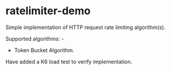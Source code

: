 # ratelimiter-demo
Simple implementation of HTTP request rate limiting algorithm(s).

Supported algorithms: - 
* Token Bucket Algorithm.

Have added a K6 load test to verify implementation.
